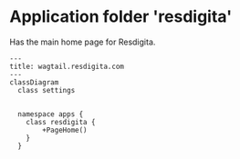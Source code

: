 # Application folder 'resdigita'

Has the main home page for Resdigita.

```mermaid
---
title: wagtail.resdigita.com
---
classDiagram
  class settings
  
  
  namespace apps {
    class resdigita {
        +PageHome()
    }
  }
  
```